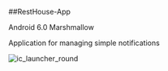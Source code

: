 ##RestHouse-App

Android 6.0 Marshmallow

Application for managing simple notifications

![ic_launcher_round](https://user-images.githubusercontent.com/35396238/58249181-daa6a000-7d66-11e9-97d4-2dfaba7f15a1.png)

